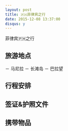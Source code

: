 ```yaml
---
layout: post
title: 🇵🇭菲律宾之行
date: 2015-12-08 13:37:00
disqus: y
---
```


菲律宾🇵🇭之行

## 旅游地点
－ 马尼拉
－ 长滩岛
－ 巴拉望

## 行程安排

## 签证&护照文件

## 携带物品
